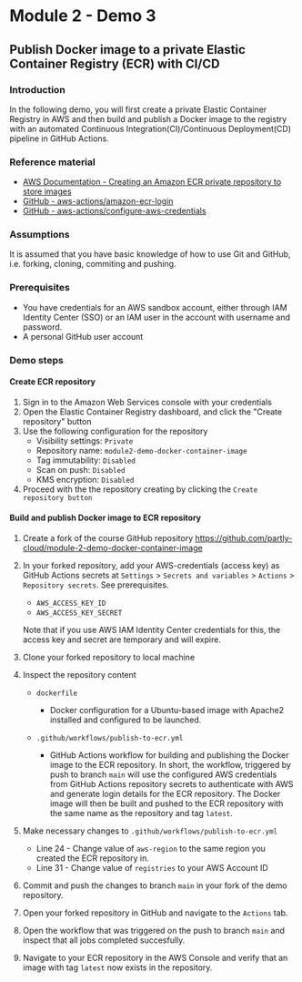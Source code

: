 # Module 2 - Demo 3
## Publish Docker image to a private Elastic Container Registry (ECR) with CI/CD

### Introduction
In the following demo, you will first create a private Elastic Container Registry in AWS and then build and publish a Docker image to the registry with an automated Continuous Integration(CI)/Continuous Deployment(CD) pipeline in GitHub Actions.

### Reference material
- [AWS Documentation - Creating an Amazon ECR private repository to store images](https://docs.aws.amazon.com/AmazonECR/latest/userguide/repository-create.html)
- [GitHub - aws-actions/amazon-ecr-login](https://github.com/aws-actions/amazon-ecr-login)
- [GitHub - aws-actions/configure-aws-credentials](https://github.com/aws-actions/configure-aws-credentials)

### Assumptions
It is assumed that you have basic knowledge of how to use Git and GitHub, i.e. forking, cloning, commiting and pushing.

### Prerequisites
- You have credentials for an AWS sandbox account, either through IAM Identity Center (SSO) or an IAM user in the account with username and password.
- A personal GitHub user account

### Demo steps

#### Create ECR repository
1. Sign in to the Amazon Web Services console with your credentials
2. Open the Elastic Container Registry dashboard, and click the "Create repository" button
3. Use the following configuration for the repository
    - Visibility settings: `Private`
    - Repository name: `module2-demo-docker-container-image`
    - Tag immutability: `Disabled`
    - Scan on push: `Disabled`
    - KMS encryption: `Disabled`
4. Proceed with the the repository creating by clicking the `Create repository button`

#### Build and publish Docker image to ECR repository
1. Create a fork of the course GitHub repository https://github.com/partly-cloud/module-2-demo-docker-container-image
2. In your forked repository, add your AWS-credentials (access key) as GitHub Actions secrets at `Settings` > `Secrets and variables` > `Actions` > `Repository secrets`. See prerequisites.
    - `AWS_ACCESS_KEY_ID`
    - `AWS_ACCESS_KEY_SECRET`
    
    Note that if you use AWS IAM Identity Center credentials for this, the access key and secret are temporary and will expire.

3. Clone your forked repository to local machine
4. Inspect the repository content
    - `dockerfile`
        - Docker configuration for a Ubuntu-based image with Apache2 installed and configured to be launched.
    
    - `.github/workflows/publish-to-ecr.yml`
        - GitHub Actions workflow for building and publishing the Docker image to the ECR repository. In short, the workflow, triggered by push to branch `main` will use the configured AWS credentials from GitHub Actions repository secrets to authenticate with AWS and generate login details for the ECR repository. The Docker image will then be built and pushed to the ECR repository with the same name as the repository and tag `latest`.
5. Make necessary changes to `.github/workflows/publish-to-ecr.yml`
    - Line 24 - Change value of `aws-region` to the same region you created the ECR repository in.
    - Line 31 - Change value of `registries` to your AWS Account ID
6. Commit and push the changes to branch `main` in your fork of the demo repository.
7. Open your forked repository in GitHub and navigate to the `Actions` tab.
8. Open the workflow that was triggered on the push to branch `main` and inspect that all jobs completed succesfully.
9. Navigate to your ECR repository in the AWS Console and verify that an image with tag `latest` now exists in the repository.

    





